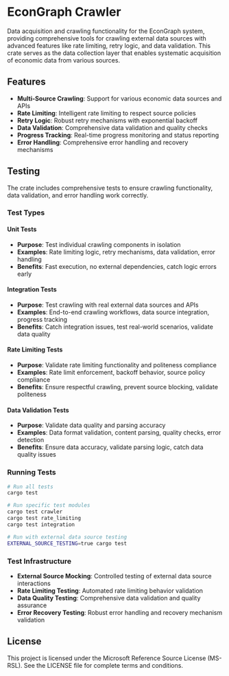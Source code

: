 # EconGraph Crawler

Data acquisition and crawling functionality for the EconGraph system, providing comprehensive tools for crawling external data sources with advanced features like rate limiting, retry logic, and data validation. This crate serves as the data collection layer that enables systematic acquisition of economic data from various sources.

## Features

- **Multi-Source Crawling**: Support for various economic data sources and APIs
- **Rate Limiting**: Intelligent rate limiting to respect source policies
- **Retry Logic**: Robust retry mechanisms with exponential backoff
- **Data Validation**: Comprehensive data validation and quality checks
- **Progress Tracking**: Real-time progress monitoring and status reporting
- **Error Handling**: Comprehensive error handling and recovery mechanisms

## Testing

The crate includes comprehensive tests to ensure crawling functionality, data validation, and error handling work correctly.

### Test Types

#### **Unit Tests**
- **Purpose**: Test individual crawling components in isolation
- **Examples**: Rate limiting logic, retry mechanisms, data validation, error handling
- **Benefits**: Fast execution, no external dependencies, catch logic errors early

#### **Integration Tests**
- **Purpose**: Test crawling with real external data sources and APIs
- **Examples**: End-to-end crawling workflows, data source integration, progress tracking
- **Benefits**: Catch integration issues, test real-world scenarios, validate data quality

#### **Rate Limiting Tests**
- **Purpose**: Validate rate limiting functionality and politeness compliance
- **Examples**: Rate limit enforcement, backoff behavior, source policy compliance
- **Benefits**: Ensure respectful crawling, prevent source blocking, validate politeness

#### **Data Validation Tests**
- **Purpose**: Validate data quality and parsing accuracy
- **Examples**: Data format validation, content parsing, quality checks, error detection
- **Benefits**: Ensure data accuracy, validate parsing logic, catch data quality issues

### Running Tests

```bash
# Run all tests
cargo test

# Run specific test modules
cargo test crawler
cargo test rate_limiting
cargo test integration

# Run with external data source testing
EXTERNAL_SOURCE_TESTING=true cargo test
```

### Test Infrastructure

- **External Source Mocking**: Controlled testing of external data source interactions
- **Rate Limiting Testing**: Automated rate limiting behavior validation
- **Data Quality Testing**: Comprehensive data validation and quality assurance
- **Error Recovery Testing**: Robust error handling and recovery mechanism validation

## License

This project is licensed under the Microsoft Reference Source License (MS-RSL). See the LICENSE file for complete terms and conditions.
